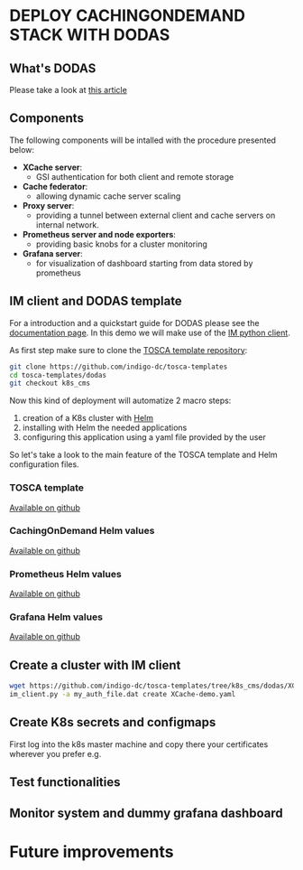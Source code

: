 # DEPLOY CACHINGONDEMAND STACK WITH DODAS

## What's DODAS

Please take a look at [this article](https://doi.org/10.22323/1.327.0024)

## Components

The following components will be intalled with the procedure presented below:

- __XCache server__:
  - GSI authentication for both client and remote storage
- __Cache federator__:
  - allowing dynamic cache server scaling
- __Proxy server__:
  - providing a tunnel between external client and cache servers on internal network.
- __Prometheus server and node exporters__:
  - providing basic knobs for a cluster monitoring
- __Grafana server__:
  - for visualization of dashboard starting from data stored by prometheus

## IM client and DODAS template

For a introduction and a quickstart guide for DODAS please see the [documentation page](https://dodas-ts.github.io/dodas-doc/).
In this demo we will make use of the [IM python client](https://imdocs.readthedocs.io/en/devel/client.html).

As first step make sure to clone the [TOSCA template repository](https://github.com/indigo-dc/tosca-templates/tree/k8s_cms/dodas):

```bash
git clone https://github.com/indigo-dc/tosca-templates
cd tosca-templates/dodas
git checkout k8s_cms
```

Now this kind of deployment will automatize 2 macro steps:

1. creation of a K8s cluster with [Helm](https://helm.sh/docs/using_helm/#installing-helm)
2. installing with Helm the needed applications
3. configuring this application using a yaml file provided by the user

So let's take a look to the main feature of the TOSCA template and Helm configuration files.

### TOSCA template

[Available on github](https://github.com/indigo-dc/tosca-templates/tree/k8s_cms/dodas/XCache-demo.yaml)


### CachingOnDemand Helm values

[Available on github](https://raw.githubusercontent.com/Cloud-PG/CachingOnDemand/master/helm/cachingondemand/values.yaml)

### Prometheus Helm values

[Available on github](https://raw.githubusercontent.com/indigo-dc/tosca-templates/k8s_cms/dodas/config/prom_values.yaml)

### Grafana Helm values

[Available on github](https://raw.githubusercontent.com/indigo-dc/tosca-templates/k8s_cms/dodas/config/grafana.yaml)


## Create a cluster with IM client

```bash
wget https://github.com/indigo-dc/tosca-templates/tree/k8s_cms/dodas/XCache-demo.yaml
im_client.py -a my_auth_file.dat create XCache-demo.yaml
```

## Create K8s secrets and configmaps

First log into the k8s master machine and copy there your certificates wherever you prefer e.g. 

## Test functionalities

## Monitor system and dummy grafana dashboard


# Future improvements